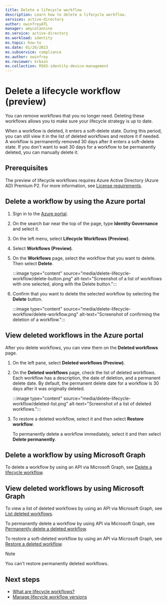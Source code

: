 ```yaml
---
title: Delete a lifecycle workflow
description: Learn how to delete a lifecycle workflow.
services: active-directory
author: owinfreyATL
manager: amycolannino
ms.service: active-directory
ms.workload: identity
ms.topic: how-to
ms.date: 01/26/2023
ms.subservice: compliance
ms.author: owinfrey
ms.reviewer: krbain
ms.collection: M365-identity-device-management
---
```


# Delete a lifecycle workflow (preview)

You can remove workflows that you no longer need. Deleting these workflows allows you to make sure your lifecycle strategy is up to date. 

When a workflow is deleted, it enters a soft-delete state. During this period, you can still view it in the list of deleted workflows and restore it if needed. A workflow is permanently removed 30 days after it  enters a soft-delete state. If you don't want to wait 30 days for a workflow to be permanently deleted, you can manually delete it.

## Prerequisites

The preview of lifecycle workflows requires Azure Active Directory (Azure AD) Premium P2. For more information, see [License requirements](what-are-lifecycle-workflows.md#license-requirements).

## Delete a workflow by using the Azure portal

1. Sign in to the [Azure portal](https://portal.azure.com).

1. On the search bar near the top of the page, type **Identity Governance** and select it.

1. On the left menu, select **Lifecycle Workflows (Preview)**.

1. Select **Workflows (Preview)**.

1. On the **Workflows** page, select the workflow that you want to delete. Then select **Delete**.

    :::image type="content" source="media/delete-lifecycle-workflow/delete-button.png" alt-text="Screenshot of a list of workflows with one selected, along with the Delete button.":::

1. Confirm that you want to delete the selected workflow by selecting the **Delete** button.

    :::image type="content" source="media/delete-lifecycle-workflow/delete-workflow.png" alt-text="Screenshot of confirming the deletion of a workflow.":::

## View deleted workflows in the Azure portal

After you delete workflows, you can view them on the **Deleted workflows** page.

1. On the left pane, select **Deleted workflows (Preview)**.

1. On the **Deleted workflows** page, check the list of deleted workflows. Each workflow has a description, the date of deletion, and a permanent delete date. By default, the permanent delete date for a workflow is 30 days after it was originally deleted.

    :::image type="content" source="media/delete-lifecycle-workflow/deleted-list.png" alt-text="Screenshot of a list of deleted workflows.":::

1. To restore a deleted workflow, select it and then select **Restore workflow**.

   To permanently delete a workflow immediately, select it and then select **Delete permanently**.

## Delete a workflow by using Microsoft Graph

To delete a workflow by using an API via Microsoft Graph, see [Delete a lifecycle workflow](/graph/api/identitygovernance-workflow-delete?view=graph-rest-beta&preserve-view=true).

## View deleted workflows by using Microsoft Graph

To view a list of deleted workflows by using an API via Microsoft Graph, see [List deleted workflows](/graph/api/identitygovernance-lifecycleworkflowscontainer-list-deleteditems).

To permanently delete a workflow by using API via Microsoft Graph, see [Permanently delete a deleted workflow](/graph/api/identitygovernance-deleteditemcontainer-delete).

To restore a soft-deleted workflow by using an API via Microsoft Graph, see [Restore a deleted workflow](/graph/api/identitygovernance-workflow-restore).

> [!NOTE]
> You can't restore permanently deleted workflows.

## Next steps

- [What are lifecycle workflows?](what-are-lifecycle-workflows.md)
- [Manage lifecycle workflow versions](manage-workflow-tasks.md)
